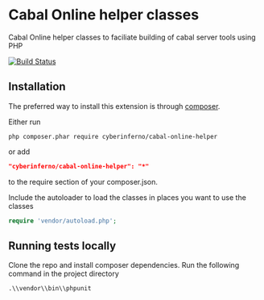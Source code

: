 # Cabal Online helper classes
Cabal Online helper classes to faciliate building of cabal server tools using PHP

[![Build Status](https://travis-ci.org/cyberinferno/cabal-online-helper.png)](https://travis-ci.org/cyberinferno/cabal-online-helper)

Installation
------------

The preferred way to install this extension is through [composer](http://getcomposer.org/download/).

Either run

```
php composer.phar require cyberinferno/cabal-online-helper
```

or add

```json
"cyberinferno/cabal-online-helper": "*"
```

to the require section of your composer.json.

Include the autoloader to load the classes in places you want to use the classes

```php
require 'vendor/autoload.php';
```

Running tests locally
----------------------
Clone the repo and install composer dependencies. Run the following command in the project directory

```
.\\vendor\\bin\\phpunit
```
